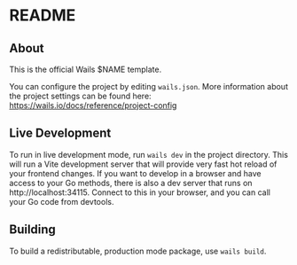 # README

## About

This is the official Wails $NAME template.

You can configure the project by editing `wails.json`. More information about
the project settings can be found here:
https://wails.io/docs/reference/project-config

## Live Development

To run in live development mode, run `wails dev` in the project directory. This
will run a Vite development server that will provide very fast hot reload of
your frontend changes. If you want to develop in a browser and have access to
your Go methods, there is also a dev server that runs on http://localhost:34115.
Connect to this in your browser, and you can call your Go code from devtools.

## Building

To build a redistributable, production mode package, use `wails build`.
